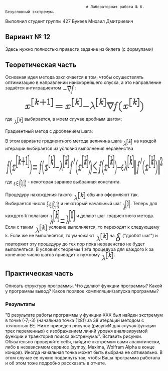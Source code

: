                                         # Лабораторная работа № 6. Безусловный экстремум.

Выполнил студент группы 427
Букеев Михаил Дмитриевич

## Вариант № 12
Здесь нужно полностью привести задание из билета (с формулами)

## Теоретическая часть


Основная идея метода заключается в том, чтобы осуществлять оптимизацию в направлении наискорейшего спуска, а это направление задаётся антиградиентом <img src="/readd/1.gif?invert_in_darkmode&sanitize=true" align=middle width=40.848120499999986pt height=25.76175259999998pt/>:

<p align="center"><img src="/readd/2.gif?invert_in_darkmode&sanitize=true" align=middle width=386.2915617pt height=44.90601885pt/></p>

где <img src="/readd/3.gif?invert_in_darkmode&sanitize=true" align=middle width=30.848120499999986pt height=20.76175259999998pt/> выбирается, в моем случае дробным шагом;

Градиентный метод с дроблением шага:

В этом варианте градиентного метода величина шага <img src="/readd/3.gif?invert_in_darkmode&sanitize=true" align=middle width=30.848120499999986pt height=20.76175259999998pt/> на каждой итерации выбирается из условия выполнения неравенства

<p align="center"><img src="/readd/8.gif?invert_in_darkmode&sanitize=true" align=middle width=886.2915617pt height=60.90601885pt/></p>

где <img src="/readd/9.gif?invert_in_darkmode&sanitize=true" align=middle width=40.848120499999986pt height=25.76175259999998pt/> - некоторая заранее выбранная константа.

Процедуру нахождения такого <img src="/readd/3.gif?invert_in_darkmode&sanitize=true" align=middle width=40.848120499999986pt height=25.76175259999998pt/> обычно оформляют так. Выбирается число <img src="/readd/11.gif?invert_in_darkmode&sanitize=true" align=middle width=40.848120499999986pt height=25.76175259999998pt/> и некоторый начальный шаг <img src="/readd/14.gif?invert_in_darkmode&sanitize=true" align=middle width=24.848120499999986pt height=30.76175259999998pt/>. Теперь для каждого k полагают <img src="/readd/12.gif?invert_in_darkmode&sanitize=true" align=middle width=80.848120499999986pt height=45.76175259999998pt/> и делают шаг градиентного метода. Если с таким <img src="/readd/3.gif?invert_in_darkmode&sanitize=true" align=middle width=40.848120499999986pt height=25.76175259999998pt/> условие выполняется, то переходят к следующему k. Если же не выполняется, то умножают <img src="/readd/3.gif?invert_in_darkmode&sanitize=true" align=middle width=40.848120499999986pt height=25.76175259999998pt/> на <img src="/readd/13.gif?invert_in_darkmode&sanitize=true" align=middle width=16.848120499999986pt height=25.76175259999998pt/> ("дробят шаг") и повторяют эту процедуру до тех пор пока неравенство не будет выполняться. В условиях теоремы 1 эта процедура для каждого k за конечное число шагов приводит к нужному <img src="/readd/3.gif?invert_in_darkmode&sanitize=true" align=middle width=40.848120499999986pt height=25.76175259999998pt/>.

## Практическая часть
Описать структуру программы. Что делают функции программы? Какой у программы вывод? Каков порядок компиляции/запуска программы?

### Результаты
"В результате работы программы у функции ХХХ был найден экстремум в точке (-7;-3) (начальная точка (1:8)) за 38 итераций методом с точностью EE. Ниже приведен рисунок (рисункИ для случая функции трех переменных) с изображением линий уровня анализируемой функции и траектория поиска экстремума:".
Вставить рисунки. Обязательно проверяйте себя, найдите экстремум сами аналитически, либо в независимом сервисе (sympy, Maxima, Wolfram Alpha в конце концов). Иногда начальная точка может быть выбрана не оптимально. В этом случае ее нужно подвинуть так, чтобы Ваша программа работала и об этом тоже подробно рассказать в отчете.



